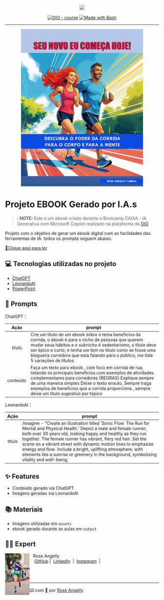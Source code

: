 <p align="center">
    <img width="100" src=".github/assets/banner.png">
</p>


<p align="center">
<a href="https://dio.me/"><img src="https://img.shields.io/badge/DIO-Course-28DA77?logo=youtube" alt="DIO - course"></a>
<a href="https://www.gnu.org/software/bash/" title="Go to Bash homepage"><img src="https://img.shields.io/badge/Prompt-Project-blue?logo=gnu-bash&amp;logoColor=white" alt="Made with Bash"></a></p>

-------


<p align="center">
<img 
    src="./assets/Capa.png"
    width="400"  
/>
</p>

# Projeto EBOOK Gerado por I.A.s


 > ℹ️ **NOTE:** Este é um ebook criado durante o Bootcamp CAIXA - IA Generativa com Microsoft Copilot realizado na plataforma da [DIO](https://dio.me)

Projeto com o objetivo de gerar um ebook digital com as facilidades das ferramentas de IA. todos os prompts
seguem abaixo.

<a href="https://github.com/roseangelly/Ebook_criado_com_auxilio_de_IA/blob/main/assets/Ebook_Seu%20novo%20eu%20come%C3%A7a%20hoje_DESCUBRA%20O%20PODER%20DA%20CORRIDA.pdf" title="View PDF now"> 📕Clique aqui para ler</a>

## 💻 Tecnologias utilizadas no projeto

- [ChatGPT](https://chat.openai.com/) 
- [LeonardoAI](https://leonardo.ai/)
- [PowerPoint](https://www.microsoft.com/en/microsoft-365/powerpoint)

## 🧠 Prompts


ChatGPT：

|   Ação   | prompt                                                                                                                                                                                                                                                                         |
| :------: | ------------------------------------------------------------------------------------------------------------------------------------------------------------------------------------------------------------------------------------------------------------------------------ |
|  título  | Crie um título de um ebook sobre o tema beneficios da corrida, o ebook é para o nicho de pessoas que querem mudar seua hábitos e o subnicho é sedentarismo, o título deve ser épico e curto, e tenha um tom no titulo como se fosse uma blogueira corredora que esta falando para o público, me liste 5 variações de títulos.                                                        |
| conteúdo | Faça um texto para ebook , com foco em corrida de rua, listando os principais beneficios com exemplos de atividades complementares para corredores {REGRAS} Explique sempre de uma maneira simples Deixe o texto enxuto, Sempre traga exemplos de beneficios que a corrida proporciona , sempre deixe um título sugestivo por tópico |


LeonardoAI：

|  Ação  | prompt                                                                                 |
| :----: | -------------------------------------------------------------------------------------- |
| título | /imagine - "Create an illustration titled 'Sonic Flow: The Run for Mental and Physical Health.' Depict a male and female runner, both over 30 years old, looking happy and healthy as they run together. The female runner has vibrant, fiery red hair. Set the scene on a vibrant street with dynamic motion lines to emphasize energy and flow. Include a bright, uplifting atmosphere, with elements like a sunrise or greenery in the background, symbolizing vitality and well-being. |

## ✨ Features

- Conteúdo gerado via ChatGPT
- Imagens geradas via LeonardoAI

## 📚 Materiais

- Imagens utilizadas em `assets`
- ebook gerado durante as aulas em `output`

## 👨‍💻 Expert

<p>
    <img 
      align=left 
      margin=10 
      width=80 
      src="./assets/Foto.png"
    />
    <p>&nbsp&nbsp&nbspRose Angelly<br>
    &nbsp&nbsp&nbsp
    <a href="https://github.com/roseangelly">
    GitHub</a>&nbsp;|&nbsp;
    <a href="https://www.linkedin.com/in/
rose-angelly-cabral-022059225">LinkedIn</a>
&nbsp;|&nbsp;
    <a href="https://www.instagram.com/rose.angelly/profilecard/?igsh=MXZ5bxOTIxeGIndw==/">
    Instagram</a>
&nbsp;|&nbsp;</p>
</p>
<br/><br/>
<p>

---

⌨️ com 💜 por [Rose Angelly](https://github.com/roseangelly)
